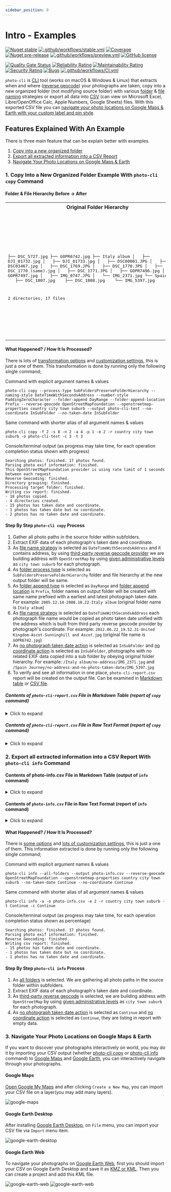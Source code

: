 ```yaml
---
sidebar_position: 0
---
```


# Intro - Examples

[![Nuget stable](https://img.shields.io/nuget/v/photo-cli)](https://www.nuget.org/packages/photo-cli/) [![.github/workflows/stable.yml](https://github.com/photo-cli/photo-cli/actions/workflows/stable.yml/badge.svg)](https://github.com/photo-cli/photo-cli/actions/workflows/stable.yml) [![Coverage](https://sonarcloud.io/api/project_badges/measure?project=photo-cli_photo-cli&metric=coverage)](https://sonarcloud.io/summary/new_code?id=photo-cli_photo-cli) [![Nuget pre-release](https://img.shields.io/nuget/vpre/photo-cli)](https://www.nuget.org/packages/photo-cli/) [![.github/workflows/preview.yml](https://github.com/photo-cli/photo-cli/actions/workflows/preview.yml/badge.svg)](https://github.com/photo-cli/photo-cli/actions/workflows/preview.yml) [![GitHub license](https://img.shields.io/badge/license-Apache%202-blue.svg)](https://github.com/photo-cli/photo-cli/blob/main/LICENSE)

[![Quality Gate Status](https://sonarcloud.io/api/project_badges/measure?project=photo-cli_photo-cli&metric=alert_status)](https://sonarcloud.io/summary/new_code?id=photo-cli_photo-cli) [![Reliability Rating](https://sonarcloud.io/api/project_badges/measure?project=photo-cli_photo-cli&metric=reliability_rating)](https://sonarcloud.io/summary/new_code?id=photo-cli_photo-cli) [![Maintainability Rating](https://sonarcloud.io/api/project_badges/measure?project=photo-cli_photo-cli&metric=sqale_rating)](https://sonarcloud.io/summary/new_code?id=photo-cli_photo-cli) [![Security Rating](https://sonarcloud.io/api/project_badges/measure?project=photo-cli_photo-cli&metric=security_rating)](https://sonarcloud.io/summary/new_code?id=photo-cli_photo-cli) [![Bugs](https://sonarcloud.io/api/project_badges/measure?project=photo-cli_photo-cli&metric=bugs)](https://sonarcloud.io/summary/new_code?id=photo-cli_photo-cli) [![.github/workflows/CI.yml](https://github.com/photo-cli/photo-cli/actions/workflows/CI.yml/badge.svg?branch=main)](https://github.com/photo-cli/photo-cli/actions/workflows/CI.yml)

`photo-cli` is [CLI](https://en.wikipedia.org/wiki/Command-line_interface) tool (works on macOS & Windows & Linux) that extracts when and where ([reverse geocode](https://en.wikipedia.org/wiki/Reverse_geocoding)) your photographs are taken, copy into a new organized folder (not modifying source folder) with various [folder](/docs/command-line-arguments#folder-append-type---a---folder-append-) & [file naming](/docs/command-line-arguments#naming-style---s---naming-style-) strategies or export all data into [CSV](https://en.wikipedia.org/wiki/Comma-separated_values) (can view on Microsoft Excel, Libre/OpenOffice Calc, Apple Numbers, Google Sheets) files. With this exported CSV file you can [navigate your photo locations on Google Maps & Earth with your custom label and pin style](#3-navigate-your-photo-locations-on-google-maps--earth).

## Features Explained With An Example

There is three main feature that can be explain better with examples.

1. [Copy into a new organized folder](#1-copy-into-a-new-organized-folder-example-with-photo-cli-copy-command)
2. [Export all extracted information into a CSV Report](#2-export-all-extracted-information-into-a-csv-report-with-photo-cli-info-command)
3. [Navigate Your Photo Locations on Google Maps & Earth](#3-navigate-your-photo-locations-on-google-maps--earth)

### 1. Copy Into a New Organized Folder Example With `photo-cli copy` Command

#### Folder & File Hierarchy Before -> After

<table>
<tr>
    <th>Original Folder Hierarchy</th>
    <th>After <b><i>photo-cli</i></b></th></tr><tr>
<td>
<pre>

├── DSC_5727.jpg
├── GOPR6742.jpg
├── Italy album
│   ├── DJI_01732.jpg
│   ├── DJI_01733.jpg
│   ├── DSC00001.JPG
│   ├── DSC03467.jpg
│   ├── DSC_1769.JPG
│   ├── DSC_1770.JPG
│   ├── DSC_1770_(same).jpg
│   ├── DSC_1771.JPG
│   ├── GOPR7496.jpg
│   ├── GOPR7497.jpg
│   ├── IMG_0747.JPG
│   └── IMG_2371.jpg
└── Spain Journey
      ├── DSC_1807.jpg
      ├── DSC_1808.jpg
      └── IMG_5397.jpg

2 directories, 17 files
</pre>
</td>
<td>
<pre>

├── 2005.08.13_09.47.23-Kenya.jpg
├── 2005.12.14-2008.10.22-Italy album
│   ├── 2005.12.14_14.39.47-Italia-Firenze-Quartiere 1.jpg
│   ├── 2008.10.22_16.28.39-Italia-Arezzo.jpg
│   ├── 2008.10.22_16.29.49-Italia-Arezzo.jpg
│   ├── 2008.10.22_16.38.20-Italia-Arezzo.jpg
│   ├── 2008.10.22_16.43.21-Italia-Arezzo.jpg
│   ├── 2008.10.22_16.44.01-Italia-Arezzo.jpg
│   ├── 2008.10.22_16.46.53-Italia-Arezzo.jpg
│   ├── 2008.10.22_16.52.15-Italia-Arezzo.jpg
│   ├── 2008.10.22_16.55.37-Italia-Arezzo.jpg
│   ├── 2008.10.22_17.00.07-Italia-Arezzo-1.jpg
│   └── 2008.10.22_17.00.07-Italia-Arezzo-2.jpg
├── 2012.06.22_19.52.31-United Kingdom-Ascot-Sunninghill and Ascot.jpg
├── 2015.04.10-2015.04.10-Spain Journey
│   ├── 2015.04.10_20.12.23-España-Madrid-1.jpg
│   └── 2015.04.10_20.12.23-España-Madrid-2.jpg
├── Italy album
│   └── no-address
│       └── IMG_2371.jpg
├── photo-cli-report.csv
└── Spain Journey
      └── no-address-and-no-photo-taken-date
          └── IMG_5397.jpg

6 directories, 18 files
</pre>
</td>
</tr>
</table>

#### What Happened? / How It Is Processed?

There is lots of [transformation options](/docs/usages/intro) and [customization settings](/docs/settings#listing-all-settings), this is just a one of them. This transformation is done by running only the following single command;

Command with explicit argument names & values
```
photo-cli copy --process-type SubFoldersPreserveFolderHierarchy --naming-style DateTimeWithSecondsAddress --number-style PaddingZeroCharacter --folder-append DayRange --folder-append-location Prefix --reverse-geocode OpenStreetMapFoundation --openstreetmap-properties country city town suburb --output photo-cli-test --no-coordinate InSubFolder --no-taken-date InSubFolder
```

Same command with shorter alias of all argument names & values
```
photo-cli copy -f 2 -s 8 -n 2 -a 4 -p 1 -e 2 -r country city town suburb -o photo-cli-test -c 3 -t 3
```

Console/terminal output (as progress may take time, for each operation completion status shown with progress)
```
Searching photos: finished. 17 photos found.
Parsing photo exif information: finished.
This OpenStreetMapFoundation provider is using rate limit of 1 seconds between each request
Reverse Geocoding: finished.
Directory grouping: finished.
Processing target folder: finished.
Writing csv report: finished.
- 18 photos copied.
- 4 directories created.
- 15 photos has taken date and coordinate.
- 1 photos has taken date but no coordinate.
- 2 photos has no taken date and coordinate.
```

#### Step By Step `photo-cli copy` Process

1. Gather all photo paths in the source folder within subfolders.
2. Extract EXIF data of each photograph's taken date and coordinate.
3. As [file name strategy](/docs/command-line-arguments#naming-style---s---naming-style-) is selected as `DateTimeWithSecondsAddress` and it contains address, by using [third-party reverse geocode provider](/docs/address-building-reverse-geocoding/intro) we are building address with `OpenStreetMap` by using [given administrative levels](/docs/address-building-reverse-geocoding/building-your-own-address-with-selected-properties) as `city town suburb` for each photograph.
4. As [folder process type](/docs/command-line-arguments#folder-process-type---f---process-type-) is selected as `SubFoldersPreserveFolderHierarchy` folder and file hierarchy at the new output folder will be same.
5. As [folder append type](/docs/command-line-arguments#folder-append-type---a---folder-append-) is selected as `DayRange` and [folder append location](/docs/command-line-arguments#folder-append-location-type---p---folder-append-location-) is `Prefix`, folder names on output folder will be created with same name prefixed with a earliest and latest photograph taken date. For example: `2005.12.14-2008.10.22-Italy album` (original folder name is `Italy album`)
6. As [file name strategy](/docs/command-line-arguments#naming-style---s---naming-style-) is selected as `DateTimeWithSecondsAddress` each photograph file name would be copied as photo taken date unified with the address which is built from third party reverse geocode provider by photograph's coordinate. For example: `2012.06.22_19.52.31-United Kingdom-Ascot-Sunninghill and Ascot.jpg` (original file name is `GOPR6742.jpg`)
7. As [no photograph taken date action](/docs/command-line-arguments#no-photograph-taken-date-action-for-copy-command----t---no-taken-date-) is selected as `InSubFolder` and [no coordinate action](/docs/command-line-arguments#no-coordinate-action-for-copy-command----c---no-coordinate-) is selected as `InSubFolder`, photographs with no related EXIF data copied into a sub folder by obeying original folder hierarchy. For example: `/Italy album/no-address/IMG_2371.jpg` and `/Spain Journey/no-address-and-no-photo-taken-date/IMG_5397.jpg`
8. To verify and see all information in one place, `photo-cli-report.csv` report will be created on the output file. Can be examined in [Markdown table](#contents-of-photo-cli-reportcsv-file-in-markdown-table-report-of-copy-command) or [CSV file](#contents-of-photo-cli-reportcsv-file-in-raw-text-format-report-of-copy-command).

##### Contents of `photo-cli-report.csv` File in Markdown Table (report of `copy` command)

<details>
  <summary>Click to expand</summary>

|PhotoPath                                  |PhotoNewPath                                                                                       |PhotoDateTaken     |ReverseGeocodeFormatted                   |Latitude            |Longitude          |PhotoTakenYear|PhotoTakenMonth|PhotoTakenDay|PhotoTakenHour|PhotoTakenMinute|PhotoTakenSeconds|Address1      |Address2|Address3             |Address4|Address5|Address6|Address7|Address8|
|-------------------------------------------|---------------------------------------------------------------------------------------------------|-------------------|------------------------------------------|--------------------|-------------------|--------------|---------------|-------------|--------------|----------------|-----------------|--------------|--------|---------------------|--------|--------|--------|--------|--------|
|/TestImages/DSC_5727.jpg                   |photo-cli-test/2005.08.13_09.47.23-Kenya.jpg                                                       |08/13/2005 09:47:23|Kenya                                     |-0.37129999999999996|36.056416666666664 |2005          |8              |13           |9             |47              |23               |Kenya         |        |                     |        |        |        |        |        |
|/TestImages/GOPR6742.jpg                   |photo-cli-test/2012.06.22_19.52.31-United Kingdom-Ascot-Sunninghill and Ascot.jpg                  |06/22/2012 19:52:31|United Kingdom-Ascot-Sunninghill and Ascot|51.424838333333334  |-0.6735616666666666|2012          |6              |22           |19            |52              |31               |United Kingdom|Ascot   |Sunninghill and Ascot|        |        |        |        |        |
|/TestImages/Italy album/DSC03467.jpg       |photo-cli-test/2005.12.14-2008.10.22-Italy album/2005.12.14_14.39.47-Italia-Firenze-Quartiere 1.jpg|12/14/2005 14:39:47|Italia-Firenze-Quartiere 1                |43.78559443333333   |11.234619433333334 |2005          |12             |14           |14            |39              |47               |Italia        |Firenze |Quartiere 1          |        |        |        |        |        |
|/TestImages/Italy album/GOPR7497.jpg       |photo-cli-test/2005.12.14-2008.10.22-Italy album/2008.10.22_16.28.39-Italia-Arezzo.jpg             |10/22/2008 16:28:39|Italia-Arezzo                             |43.46744833333334   |11.885126666663888 |2008          |10             |22           |16            |28              |39               |Italia        |Arezzo  |                     |        |        |        |        |        |
|/TestImages/Italy album/DJI_01732.jpg      |photo-cli-test/2005.12.14-2008.10.22-Italy album/2008.10.22_16.29.49-Italia-Arezzo.jpg             |10/22/2008 16:29:49|Italia-Arezzo                             |43.46715666666389   |11.885394999997223 |2008          |10             |22           |16            |29              |49               |Italia        |Arezzo  |                     |        |        |        |        |        |
|/TestImages/Italy album/GOPR7496.jpg       |photo-cli-test/2005.12.14-2008.10.22-Italy album/2008.10.22_16.38.20-Italia-Arezzo.jpg             |10/22/2008 16:38:20|Italia-Arezzo                             |43.467081666663894  |11.884538333330555 |2008          |10             |22           |16            |38              |20               |Italia        |Arezzo  |                     |        |        |        |        |        |
|/TestImages/Italy album/DJI_01733.jpg      |photo-cli-test/2005.12.14-2008.10.22-Italy album/2008.10.22_16.43.21-Italia-Arezzo.jpg             |10/22/2008 16:43:21|Italia-Arezzo                             |43.468365           |11.881634999972222 |2008          |10             |22           |16            |43              |21               |Italia        |Arezzo  |                     |        |        |        |        |        |
|/TestImages/Italy album/DSC00001.JPG       |photo-cli-test/2005.12.14-2008.10.22-Italy album/2008.10.22_16.44.01-Italia-Arezzo.jpg             |10/22/2008 16:44:01|Italia-Arezzo                             |43.46844166666667   |11.881515          |2008          |10             |22           |16            |44              |1                |Italia        |Arezzo  |                     |        |        |        |        |        |
|/TestImages/Italy album/IMG_0747.JPG       |photo-cli-test/2005.12.14-2008.10.22-Italy album/2008.10.22_16.46.53-Italia-Arezzo.jpg             |10/22/2008 16:46:53|Italia-Arezzo                             |43.468243333330555  |11.880171666638889 |2008          |10             |22           |16            |46              |53               |Italia        |Arezzo  |                     |        |        |        |        |        |
|/TestImages/Italy album/DSC_1771.JPG       |photo-cli-test/2005.12.14-2008.10.22-Italy album/2008.10.22_16.52.15-Italia-Arezzo.jpg             |10/22/2008 16:52:15|Italia-Arezzo                             |43.46725499999722   |11.879213333333334 |2008          |10             |22           |16            |52              |15               |Italia        |Arezzo  |                     |        |        |        |        |        |
|/TestImages/Italy album/DSC_1769.JPG       |photo-cli-test/2005.12.14-2008.10.22-Italy album/2008.10.22_16.55.37-Italia-Arezzo.jpg             |10/22/2008 16:55:37|Italia-Arezzo                             |43.46601166663889   |11.87911166663889  |2008          |10             |22           |16            |55              |37               |Italia        |Arezzo  |                     |        |        |        |        |        |
|/TestImages/Italy album/DSC_1770.JPG       |photo-cli-test/2005.12.14-2008.10.22-Italy album/2008.10.22_17.00.07-Italia-Arezzo-1.jpg           |10/22/2008 17:00:07|Italia-Arezzo                             |43.464455           |11.881478333333334 |2008          |10             |22           |17            |0               |7                |Italia        |Arezzo  |                     |        |        |        |        |        |
|/TestImages/Italy album/DSC_1770_(same).jpg|photo-cli-test/2005.12.14-2008.10.22-Italy album/2008.10.22_17.00.07-Italia-Arezzo-2.jpg           |10/22/2008 17:00:07|Italia-Arezzo                             |43.464455           |11.881478333333334 |2008          |10             |22           |17            |0               |7                |Italia        |Arezzo  |                     |        |        |        |        |        |
|/TestImages/Italy album/IMG_2371.jpg       |photo-cli-test/Italy album/no-address/IMG_2371.jpg                                                 |07/16/2008 11:33:20|                                          |                    |                   |2008          |7              |16           |11            |33              |20               |              |        |                     |        |        |        |        |        |
|/TestImages/Spain Journey/DSC_1807.jpg     |photo-cli-test/2015.04.10-2015.04.10-Spain Journey/2015.04.10_20.12.23-España-Madrid-1.jpg         |04/10/2015 20:12:23|España-Madrid                             |40.44697222222222   |-3.724752777777778 |2015          |4              |10           |20            |12              |23               |España        |Madrid  |                     |        |        |        |        |        |
|/TestImages/Spain Journey/DSC_1808.jpg     |photo-cli-test/2015.04.10-2015.04.10-Spain Journey/2015.04.10_20.12.23-España-Madrid-2.jpg         |04/10/2015 20:12:23|España-Madrid                             |40.44697222222222   |-3.724752777777778 |2015          |4              |10           |20            |12              |23               |España        |Madrid  |                     |        |        |        |        |        |
|/TestImages/Spain Journey/IMG_5397.jpg     |photo-cli-test/Spain Journey/no-address-and-no-photo-taken-date/IMG_5397.jpg                       |                   |                                          |                    |                   |              |               |             |              |                |                 |              |        |                     |        |        |        |        |        |

</details>

##### Contents of `photo-cli-report.csv` File in Raw Text Format (report of `copy` command)

<details>
  <summary>Click to expand</summary>

```csv
PhotoPath,PhotoNewPath,PhotoDateTaken,ReverseGeocodeFormatted,Latitude,Longitude,PhotoTakenYear,PhotoTakenMonth,PhotoTakenDay,PhotoTakenHour,PhotoTakenMinute,PhotoTakenSeconds,Address1,Address2,Address3,Address4,Address5,Address6,Address7,Address8
/TestImages/DSC_5727.jpg,photo-cli-test/2005.08.13_09.47.23-Kenya.jpg,08/13/2005 09:47:23,Kenya,-0.37129999999999996,36.056416666666664,2005,8,13,9,47,23,Kenya,,,,,,,
/TestImages/GOPR6742.jpg,photo-cli-test/2012.06.22_19.52.31-United Kingdom-Ascot-Sunninghill and Ascot.jpg,06/22/2012 19:52:31,United Kingdom-Ascot-Sunninghill and Ascot,51.424838333333334,-0.6735616666666666,2012,6,22,19,52,31,United Kingdom,Ascot,Sunninghill and Ascot,,,,,
/TestImages/Italy album/DSC03467.jpg,photo-cli-test/2005.12.14-2008.10.22-Italy album/2005.12.14_14.39.47-Italia-Firenze-Quartiere 1.jpg,12/14/2005 14:39:47,Italia-Firenze-Quartiere 1,43.78559443333333,11.234619433333334,2005,12,14,14,39,47,Italia,Firenze,Quartiere 1,,,,,
/TestImages/Italy album/GOPR7497.jpg,photo-cli-test/2005.12.14-2008.10.22-Italy album/2008.10.22_16.28.39-Italia-Arezzo.jpg,10/22/2008 16:28:39,Italia-Arezzo,43.46744833333334,11.885126666663888,2008,10,22,16,28,39,Italia,Arezzo,,,,,,
/TestImages/Italy album/DJI_01732.jpg,photo-cli-test/2005.12.14-2008.10.22-Italy album/2008.10.22_16.29.49-Italia-Arezzo.jpg,10/22/2008 16:29:49,Italia-Arezzo,43.46715666666389,11.885394999997223,2008,10,22,16,29,49,Italia,Arezzo,,,,,,
/TestImages/Italy album/GOPR7496.jpg,photo-cli-test/2005.12.14-2008.10.22-Italy album/2008.10.22_16.38.20-Italia-Arezzo.jpg,10/22/2008 16:38:20,Italia-Arezzo,43.467081666663894,11.884538333330555,2008,10,22,16,38,20,Italia,Arezzo,,,,,,
/TestImages/Italy album/DJI_01733.jpg,photo-cli-test/2005.12.14-2008.10.22-Italy album/2008.10.22_16.43.21-Italia-Arezzo.jpg,10/22/2008 16:43:21,Italia-Arezzo,43.468365,11.881634999972222,2008,10,22,16,43,21,Italia,Arezzo,,,,,,
/TestImages/Italy album/DSC00001.JPG,photo-cli-test/2005.12.14-2008.10.22-Italy album/2008.10.22_16.44.01-Italia-Arezzo.jpg,10/22/2008 16:44:01,Italia-Arezzo,43.46844166666667,11.881515,2008,10,22,16,44,1,Italia,Arezzo,,,,,,
/TestImages/Italy album/IMG_0747.JPG,photo-cli-test/2005.12.14-2008.10.22-Italy album/2008.10.22_16.46.53-Italia-Arezzo.jpg,10/22/2008 16:46:53,Italia-Arezzo,43.468243333330555,11.880171666638889,2008,10,22,16,46,53,Italia,Arezzo,,,,,,
/TestImages/Italy album/DSC_1771.JPG,photo-cli-test/2005.12.14-2008.10.22-Italy album/2008.10.22_16.52.15-Italia-Arezzo.jpg,10/22/2008 16:52:15,Italia-Arezzo,43.46725499999722,11.879213333333334,2008,10,22,16,52,15,Italia,Arezzo,,,,,,
/TestImages/Italy album/DSC_1769.JPG,photo-cli-test/2005.12.14-2008.10.22-Italy album/2008.10.22_16.55.37-Italia-Arezzo.jpg,10/22/2008 16:55:37,Italia-Arezzo,43.46601166663889,11.87911166663889,2008,10,22,16,55,37,Italia,Arezzo,,,,,,
/TestImages/Italy album/DSC_1770.JPG,photo-cli-test/2005.12.14-2008.10.22-Italy album/2008.10.22_17.00.07-Italia-Arezzo-1.jpg,10/22/2008 17:00:07,Italia-Arezzo,43.464455,11.881478333333334,2008,10,22,17,0,7,Italia,Arezzo,,,,,,
/TestImages/Italy album/DSC_1770_(same).jpg,photo-cli-test/2005.12.14-2008.10.22-Italy album/2008.10.22_17.00.07-Italia-Arezzo-2.jpg,10/22/2008 17:00:07,Italia-Arezzo,43.464455,11.881478333333334,2008,10,22,17,0,7,Italia,Arezzo,,,,,,
/TestImages/Italy album/IMG_2371.jpg,photo-cli-test/Italy album/no-address/IMG_2371.jpg,07/16/2008 11:33:20,,,,2008,7,16,11,33,20,,,,,,,,
/TestImages/Spain Journey/DSC_1807.jpg,photo-cli-test/2015.04.10-2015.04.10-Spain Journey/2015.04.10_20.12.23-España-Madrid-1.jpg,04/10/2015 20:12:23,España-Madrid,40.44697222222222,-3.724752777777778,2015,4,10,20,12,23,España,Madrid,,,,,,
/TestImages/Spain Journey/DSC_1808.jpg,photo-cli-test/2015.04.10-2015.04.10-Spain Journey/2015.04.10_20.12.23-España-Madrid-2.jpg,04/10/2015 20:12:23,España-Madrid,40.44697222222222,-3.724752777777778,2015,4,10,20,12,23,España,Madrid,,,,,,
/TestImages/Spain Journey/IMG_5397.jpg,photo-cli-test/Spain Journey/no-address-and-no-photo-taken-date/IMG_5397.jpg,,,,,,,,,,,,,,,,,,
```

</details>

### 2. Export all extracted information into a CSV Report With `photo-cli info` Command

#### Contents of photo-info.csv File in Markdown Table (output of `info` command)

<details>
  <summary>Click to expand</summary>

|PhotoPath                                  |PhotoNewPath|PhotoDateTaken     |ReverseGeocodeFormatted                   |Latitude            |Longitude          |PhotoTakenYear|PhotoTakenMonth|PhotoTakenDay|PhotoTakenHour|PhotoTakenMinute|PhotoTakenSeconds|Address1      |Address2|Address3             |Address4|Address5|Address6|Address7|Address8|
|-------------------------------------------|------------|-------------------|------------------------------------------|--------------------|-------------------|--------------|---------------|-------------|--------------|----------------|-----------------|--------------|--------|---------------------|--------|--------|--------|--------|--------|
|/TestImages/DSC_5727.jpg                   |            |08/13/2005 09:47:23|Kenya                                     |-0.37129999999999996|36.056416666666664 |2005          |8              |13           |9             |47              |23               |Kenya         |        |                     |        |        |        |        |        |
|/TestImages/GOPR6742.jpg                   |            |06/22/2012 19:52:31|United Kingdom-Ascot-Sunninghill and Ascot|51.424838333333334  |-0.6735616666666666|2012          |6              |22           |19            |52              |31               |United Kingdom|Ascot   |Sunninghill and Ascot|        |        |        |        |        |
|/TestImages/Italy album/DSC_1770.JPG       |            |10/22/2008 17:00:07|Italia-Arezzo                             |43.464455           |11.881478333333334 |2008          |10             |22           |17            |0               |7                |Italia        |Arezzo  |                     |        |        |        |        |        |
|/TestImages/Italy album/DSC_1771.JPG       |            |10/22/2008 16:52:15|Italia-Arezzo                             |43.46725499999722   |11.879213333333334 |2008          |10             |22           |16            |52              |15               |Italia        |Arezzo  |                     |        |        |        |        |        |
|/TestImages/Italy album/IMG_0747.JPG       |            |10/22/2008 16:46:53|Italia-Arezzo                             |43.468243333330555  |11.880171666638889 |2008          |10             |22           |16            |46              |53               |Italia        |Arezzo  |                     |        |        |        |        |        |
|/TestImages/Italy album/IMG_2371.jpg       |            |07/16/2008 11:33:20|                                          |                    |                   |2008          |7              |16           |11            |33              |20               |              |        |                     |        |        |        |        |        |
|/TestImages/Italy album/DSC_1770_(same).jpg|            |10/22/2008 17:00:07|Italia-Arezzo                             |43.464455           |11.881478333333334 |2008          |10             |22           |17            |0               |7                |Italia        |Arezzo  |                     |        |        |        |        |        |
|/TestImages/Italy album/DJI_01733.jpg      |            |10/22/2008 16:43:21|Italia-Arezzo                             |43.468365           |11.881634999972222 |2008          |10             |22           |16            |43              |21               |Italia        |Arezzo  |                     |        |        |        |        |        |
|/TestImages/Italy album/DSC00001.JPG       |            |10/22/2008 16:44:01|Italia-Arezzo                             |43.46844166666667   |11.881515          |2008          |10             |22           |16            |44              |1                |Italia        |Arezzo  |                     |        |        |        |        |        |
|/TestImages/Italy album/DSC_1769.JPG       |            |10/22/2008 16:55:37|Italia-Arezzo                             |43.46601166663889   |11.87911166663889  |2008          |10             |22           |16            |55              |37               |Italia        |Arezzo  |                     |        |        |        |        |        |
|/TestImages/Italy album/GOPR7497.jpg       |            |10/22/2008 16:28:39|Italia-Arezzo                             |43.46744833333334   |11.885126666663888 |2008          |10             |22           |16            |28              |39               |Italia        |Arezzo  |                     |        |        |        |        |        |
|/TestImages/Italy album/DSC03467.jpg       |            |12/14/2005 14:39:47|Italia-Firenze-Quartiere 1                |43.78559443333333   |11.234619433333334 |2005          |12             |14           |14            |39              |47               |Italia        |Firenze |Quartiere 1          |        |        |        |        |        |
|/TestImages/Italy album/GOPR7496.jpg       |            |10/22/2008 16:38:20|Italia-Arezzo                             |43.467081666663894  |11.884538333330555 |2008          |10             |22           |16            |38              |20               |Italia        |Arezzo  |                     |        |        |        |        |        |
|/TestImages/Italy album/DJI_01732.jpg      |            |10/22/2008 16:29:49|Italia-Arezzo                             |43.46715666666389   |11.885394999997223 |2008          |10             |22           |16            |29              |49               |Italia        |Arezzo  |                     |        |        |        |        |        |
|/TestImages/Spain Journey/DSC_1807.jpg     |            |04/10/2015 20:12:23|España-Madrid                             |40.44697222222222   |-3.724752777777778 |2015          |4              |10           |20            |12              |23               |España        |Madrid  |                     |        |        |        |        |        |
|/TestImages/Spain Journey/DSC_1808.jpg     |            |04/10/2015 20:12:23|España-Madrid                             |40.44697222222222   |-3.724752777777778 |2015          |4              |10           |20            |12              |23               |España        |Madrid  |                     |        |        |        |        |        |
|/TestImages/Spain Journey/IMG_5397.jpg     |            |                   |                                          |                    |                   |              |               |             |              |                |                 |              |        |                     |        |        |        |        |        |

</details>

#### Contents of `photo-info.csv` File in Raw Text Format (report of `info` command)

<details>
  <summary>Click to expand</summary>

```csv
PhotoPath,PhotoNewPath,PhotoDateTaken,ReverseGeocodeFormatted,Latitude,Longitude,PhotoTakenYear,PhotoTakenMonth,PhotoTakenDay,PhotoTakenHour,PhotoTakenMinute,PhotoTakenSeconds,Address1,Address2,Address3,Address4,Address5,Address6,Address7,Address8
/TestImages/DSC_5727.jpg,,08/13/2005 09:47:23,Kenya,-0.37129999999999996,36.056416666666664,2005,8,13,9,47,23,Kenya,,,,,,,
/TestImages/GOPR6742.jpg,,06/22/2012 19:52:31,United Kingdom-Ascot-Sunninghill and Ascot,51.424838333333334,-0.6735616666666666,2012,6,22,19,52,31,United Kingdom,Ascot,Sunninghill and Ascot,,,,,
/TestImages/Italy album/DSC_1770.JPG,,10/22/2008 17:00:07,Italia-Arezzo,43.464455,11.881478333333334,2008,10,22,17,0,7,Italia,Arezzo,,,,,,
/TestImages/Italy album/DSC_1771.JPG,,10/22/2008 16:52:15,Italia-Arezzo,43.46725499999722,11.879213333333334,2008,10,22,16,52,15,Italia,Arezzo,,,,,,
/TestImages/Italy album/IMG_0747.JPG,,10/22/2008 16:46:53,Italia-Arezzo,43.468243333330555,11.880171666638889,2008,10,22,16,46,53,Italia,Arezzo,,,,,,
/TestImages/Italy album/IMG_2371.jpg,,07/16/2008 11:33:20,,,,2008,7,16,11,33,20,,,,,,,,
/TestImages/Italy album/DSC_1770_(same).jpg,,10/22/2008 17:00:07,Italia-Arezzo,43.464455,11.881478333333334,2008,10,22,17,0,7,Italia,Arezzo,,,,,,
/TestImages/Italy album/DJI_01733.jpg,,10/22/2008 16:43:21,Italia-Arezzo,43.468365,11.881634999972222,2008,10,22,16,43,21,Italia,Arezzo,,,,,,
/TestImages/Italy album/DSC00001.JPG,,10/22/2008 16:44:01,Italia-Arezzo,43.46844166666667,11.881515,2008,10,22,16,44,1,Italia,Arezzo,,,,,,
/TestImages/Italy album/DSC_1769.JPG,,10/22/2008 16:55:37,Italia-Arezzo,43.46601166663889,11.87911166663889,2008,10,22,16,55,37,Italia,Arezzo,,,,,,
/TestImages/Italy album/GOPR7497.jpg,,10/22/2008 16:28:39,Italia-Arezzo,43.46744833333334,11.885126666663888,2008,10,22,16,28,39,Italia,Arezzo,,,,,,
/TestImages/Italy album/DSC03467.jpg,,12/14/2005 14:39:47,Italia-Firenze-Quartiere 1,43.78559443333333,11.234619433333334,2005,12,14,14,39,47,Italia,Firenze,Quartiere 1,,,,,
/TestImages/Italy album/GOPR7496.jpg,,10/22/2008 16:38:20,Italia-Arezzo,43.467081666663894,11.884538333330555,2008,10,22,16,38,20,Italia,Arezzo,,,,,,
/TestImages/Italy album/DJI_01732.jpg,,10/22/2008 16:29:49,Italia-Arezzo,43.46715666666389,11.885394999997223,2008,10,22,16,29,49,Italia,Arezzo,,,,,,
/TestImages/Spain Journey/DSC_1807.jpg,,04/10/2015 20:12:23,España-Madrid,40.44697222222222,-3.724752777777778,2015,4,10,20,12,23,España,Madrid,,,,,,
/TestImages/Spain Journey/DSC_1808.jpg,,04/10/2015 20:12:23,España-Madrid,40.44697222222222,-3.724752777777778,2015,4,10,20,12,23,España,Madrid,,,,,,
/TestImages/Spain Journey/IMG_5397.jpg,,,,,,,,,,,,,,,,,,,
```

</details>

#### What Happened? / How It Is Processed?

There is [some options](/docs/commands-verbs/info) and [lots of customization settings](/docs/settings#listing-all-settings), this is just a one of them. This information extracted is done by running only the following single command;

Command with explicit argument names & values
```
photo-cli info --all-folders --output photo-info.csv --reverse-geocode OpenStreetMapFoundation --openstreetmap-properties country city town suburb --no-taken-date Continue --no-coordinate Continue
```

Same command with shorter alias of all argument names & values
```
photo-cli info -a -o photo-info.csv -e 2 -r country city town suburb -t Continue -c Continue
```

Console/terminal output (as progress may take time, for each operation completion status shown as percentage)
```
Searching photos: finished. 17 photos found.
Parsing photo exif information: finished.
Reverse Geocoding: finished.
Writing csv report: finished.
- 15 photos has taken date and coordinate.
- 1 photos has taken date but no coordinate.
- 1 photos has no taken date and coordinate.
```

#### Step By Step `photo-cli info` Process

1. As [all folders](/docs/command-line-arguments#all-folders---a---all-folders-) is selected. We are gathering all photo paths in the source folder within subfolders.
2. Extract EXIF data of each photograph's taken date and coordinate.
3. As [third-party reverse geocode](/docs/address-building-reverse-geocoding/intro) is selected, we are building address with `OpenStreetMap` by using [given administrative levels](/docs/address-building-reverse-geocoding/building-your-own-address-with-selected-properties) as `city town suburb` for each photograph.
4. As [no photograph taken date action](/docs/command-line-arguments#no-photograph-taken-date-action-for-info-command----t---no-taken-date-) is selected as `Continue` and [no coordinate action](/docs/command-line-arguments#no-coordinate-action-for-info-command----c---no-coordinate-) is selected as `Continue`, they are listing in report with empty data.

### 3. Navigate Your Photo Locations on Google Maps & Earth

If you want to discover your photographs interactively on world, you may do it by importing your CSV output (whether [photo-cli copy](/docs/commands-verbs/copy) or [photo-cli info](/docs/commands-verbs/info) command) to [Google Maps](https://maps.google.com) and [Google Earth](https://earth.google.com), you can interactively navigate through your photographs.

#### Google Maps

[Open Google My Maps](https://www.google.com/maps/d) and after clicking `Create a New Map`, you can import your CSV file on a layer(you may add many layers).

![google-maps](/img/screenshots/google/google-maps.png)

#### Google Earth Desktop

After installing [Google Earth Desktop](https://www.google.com/earth/versions/#earth-pro), on `File` menu, you can import your CSV file via `Import` menu item.

![google-earth-desktop](/img/screenshots/google/google-earth-pro-desktop.png)

#### Google Earth Web
To navigate your photographs on [Google Earth Web](https://earth.google.com/web/), first you should import your CSV on Google Earth Desktop and save it as [KMZ or KML](https://en.wikipedia.org/wiki/Keyhole_Markup_Language). Then you can create a project and add this KML file.

![google-earth-web](/img/screenshots/google/google-earth-web.png)
![google-earth-web](/img/screenshots/google/google-earth-web.png)